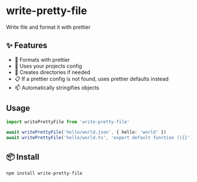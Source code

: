 # write-pretty-file

Write file and format it with prettier

## ✨ Features

- :nail_care: Formats with prettier
- :wrench: Uses your projects config
- :file_folder: Creates directories if needed
- :clipboard: If a prettier config is not found, uses prettier defaults instead
- :mailbox: Automatically stringifies objects

## Usage

```ts
import writePrettyFile from 'write-pretty-file'

await writePrettyFile('hello/world.json', { hello: 'world' })
await writePrettyFile('hello/world.ts', 'export default function (){}')
```

## 📦 Install

```console
npm install write-pretty-file
```
